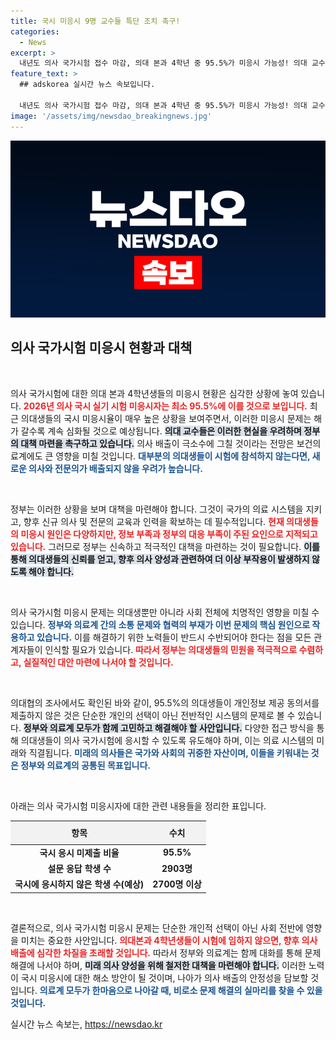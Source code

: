 ```yaml
---
title: 국시 미응시 9명 교수들 특단 조치 촉구!
categories:
  - News
excerpt: >
  내년도 의사 국가시험 접수 마감, 의대 본과 4학년 중 95.5%가 미응시 가능성! 의대 교수들이 정부에 대책을 촉구하며 의사 배출 절벽 우려. 지금 바로 확인하세요!
feature_text: >
  ## adskorea 실시간 뉴스 속보입니다.

  내년도 의사 국가시험 접수 마감, 의대 본과 4학년 중 95.5%가 미응시 가능성! 의대 교수들이 정부에 대책을 촉구하며 의사 배출 절벽 우려. 지금 바로 확인하세요!
image: '/assets/img/newsdao_breakingnews.jpg'
---
```


<p><img src="/assets/img/newsdao_breakingnews.jpg" alt="adskorea 속보" /></p>

<h2 data-ke-size="size26">의사 국가시험 미응시 현황과 대책</h2>

<p data-ke-size="size16">&nbsp;</p>

<p>의사 국가시험에 대한 의대 본과 4학년생들의 미응시 현황은 심각한 상황에 놓여 있습니다. <b><span style="color: #ee2323;">2026년 의사 국시 실기 시험 미응시자는 최소 95.5%에 이를 것으로 보입니다.</span></b> 최근 의대생들의 국시 미응시율이 매우 높은 상황을 보여주면서, 이러한 미응시 문제는 해가 갈수록 계속 심화될 것으로 예상됩니다. <b><span style="background-color: #21538527;">의대 교수들은 이러한 현실을 우려하며 정부의 대책 마련을 촉구하고 있습니다.</span></b> 의사 배출이 극소수에 그칠 것이라는 전망은 보건의료계에도 큰 영향을 미칠 것입니다. <b><span style="color: #1a5490;">대부분의 의대생들이 시험에 참석하지 않는다면, 새로운 의사와 전문의가 배출되지 않을 우려가 높습니다.</span></b></p>

<p data-ke-size="size16">&nbsp;</p>

<p>정부는 이러한 상황을 보며 대책을 마련해야 합니다. 그것이 국가의 의료 시스템을 지키고, 향후 신규 의사 및 전문의 교육과 인력을 확보하는 데 필수적입니다. <b><span style="color: #ee2323;">현재 의대생들의 미응시 원인은 다양하지만, 정보 부족과 정부의 대응 부족이 주된 요인으로 지적되고 있습니다.</span></b> 그러므로 정부는 신속하고 적극적인 대책을 마련하는 것이 필요합니다. <b><span style="background-color: #21538527;">이를 통해 의대생들의 신뢰를 얻고, 향후 의사 양성과 관련하여 더 이상 부작용이 발생하지 않도록 해야 합니다.</span></b></p>

<p data-ke-size="size16">&nbsp;</p>

<p>의사 국가시험 미응시 문제는 의대생뿐만 아니라 사회 전체에 치명적인 영향을 미칠 수 있습니다. <b><span style="color: #1a5490;">정부와 의료계 간의 소통 문제와 협력의 부재가 이번 문제의 핵심 원인으로 작용하고 있습니다.</span></b> 이를 해결하기 위한 노력들이 반드시 수반되어야 한다는 점을 모든 관계자들이 인식할 필요가 있습니다. <b><span style="color: #ee2323;">따라서 정부는 의대생들의 민원을 적극적으로 수렴하고, 실질적인 대안 마련에 나서야 할 것입니다.</span></b></p>

<p data-ke-size="size16">&nbsp;</p>

<p>의대협의 조사에서도 확인된 바와 같이, 95.5%의 의대생들이 개인정보 제공 동의서를 제출하지 않은 것은 단순한 개인의 선택이 아닌 전반적인 시스템의 문제로 볼 수 있습니다. <b><span style="background-color: #21538527;">정부와 의료계 모두가 함께 고민하고 해결해야 할 사안입니다.</span></b> 다양한 접근 방식을 통해 의대생들이 의사 국가시험에 응시할 수 있도록 유도해야 하며, 이는 의료 시스템의 미래와 직결됩니다. <b><span style="color: #1a5490;">미래의 의사들은 국가와 사회의 귀중한 자산이며, 이들을 키워내는 것은 정부와 의료계의 공통된 목표입니다.</span></b></p>

<p data-ke-size="size16">&nbsp;</p>

<p>아래는 의사 국가시험 미응시자에 대한 관련 내용들을 정리한 표입니다.</p>

<table style="width: 100%; border-collapse: collapse;">
    <thead>
        <tr>
            <th style="text-align: center; height: 30px; background-color: #f2f2f2;"><b>항목</b></th>
            <th style="text-align: center; height: 30px; background-color: #f2f2f2;"><b>수치</b></th>
        </tr>
    </thead>
    <tbody>
        <tr>
            <td style="text-align: center; height: 17px;"><b>국시 응시 미제출 비율</b></td>
            <td style="text-align: center; height: 17px;"><b>95.5%</b></td>
        </tr>
        <tr>
            <td style="text-align: center; height: 17px;"><b>설문 응답 학생 수</b></td>
            <td style="text-align: center; height: 17px;"><b>2903명</b></td>
        </tr>
        <tr>
            <td style="text-align: center; height: 17px;"><b>국시에 응시하지 않은 학생 수(예상)</b></td>
            <td style="text-align: center; height: 17px;"><b>2700명 이상</b></td>
        </tr>
    </tbody>
</table>

<p data-ke-size="size16">&nbsp;</p>

<p>결론적으로, 의사 국가시험 미응시 문제는 단순한 개인적 선택이 아닌 사회 전반에 영향을 미치는 중요한 사안입니다. <b><span style="color: #ee2323;">의대본과 4학년생들이 시험에 임하지 않으면, 향후 의사 배출에 심각한 차질을 초래할 것입니다.</span></b> 따라서 정부와 의료계는 함께 대화를 통해 문제 해결에 나서야 하며, <b><span style="background-color: #21538527;">미래 의사 양성을 위해 철저한 대책을 마련해야 합니다.</span></b> 이러한 노력이 국시 미응시에 대한 해소 방안이 될 것이며, 나아가 의사 배출의 안정성을 담보할 것입니다. <b><span style="color: #1a5490;">의료계 모두가 한마음으로 나아갈 때, 비로소 문제 해결의 실마리를 찾을 수 있을 것입니다.</span></b></p>
실시간 뉴스 속보는, <a href="https://newsdao.kr" rel="dofollow">https://newsdao.kr</a>


